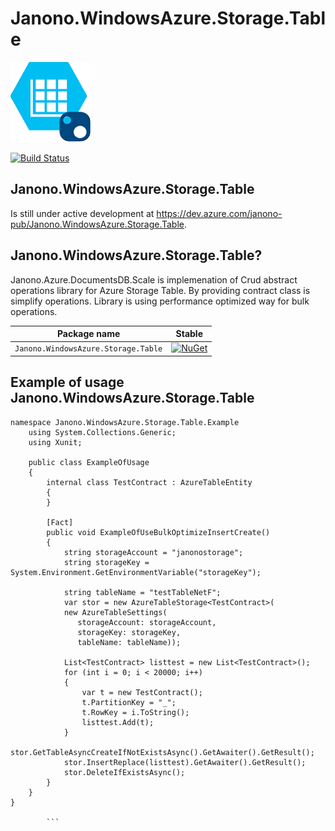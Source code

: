 

# Janono.WindowsAzure.Storage.Table

![alt text](https://raw.githubusercontent.com/janusznowak/Janono.WindowsAzure.Storage.Table/master/src/Janono.WindowsAzure.Storage.Table.png)

[![Build Status](https://dev.azure.com/janono-pub/Janono.WindowsAzure.Storage.Table/_apis/build/status/janusznowak.Janono.WindowsAzure.Storage.Table?branchName=master)](https://dev.azure.com/janono-pub/Janono.WindowsAzure.Storage.Table/_build/latest?definitionId=20&branchName=master)

## Janono.WindowsAzure.Storage.Table

 Is still under active development at https://dev.azure.com/janono-pub/Janono.WindowsAzure.Storage.Table.

## Janono.WindowsAzure.Storage.Table?

Janono.Azure.DocumentsDB.Scale is implemenation of Crud abstract operations library for Azure Storage Table. By providing contract class is simplify operations. Library is using performance optimized way for bulk operations.

Package name                              | Stable                 
------------------------------------------|-------------------------------------------
`Janono.WindowsAzure.Storage.Table`          | [![NuGet](https://img.shields.io/nuget/v/Janono.WindowsAzure.Storage.Table.svg?style=flat-square&label=nuget)](https://www.nuget.org/packages/Janono.WindowsAzure.Storage.Table/) 



## Example of usage Janono.WindowsAzure.Storage.Table

```
namespace Janono.WindowsAzure.Storage.Table.Example
    using System.Collections.Generic;
    using Xunit;

    public class ExampleOfUsage
    {
        internal class TestContract : AzureTableEntity
        {
        }

        [Fact]
        public void ExampleOfUseBulkOptimizeInsertCreate()
        {
            string storageAccount = "janonostorage";
            string storageKey = System.Environment.GetEnvironmentVariable("storageKey");

            string tableName = "testTableNetF";
            var stor = new AzureTableStorage<TestContract>(
            new AzureTableSettings(
               storageAccount: storageAccount,
               storageKey: storageKey,
               tableName: tableName));

            List<TestContract> listtest = new List<TestContract>();
            for (int i = 0; i < 20000; i++)
            {
                var t = new TestContract();
                t.PartitionKey = "_";
                t.RowKey = i.ToString();
                listtest.Add(t);
            }
            stor.GetTableAsyncCreateIfNotExistsAsync().GetAwaiter().GetResult();
            stor.InsertReplace(listtest).GetAwaiter().GetResult();
            stor.DeleteIfExistsAsync();
        }
    }
}

        ```
